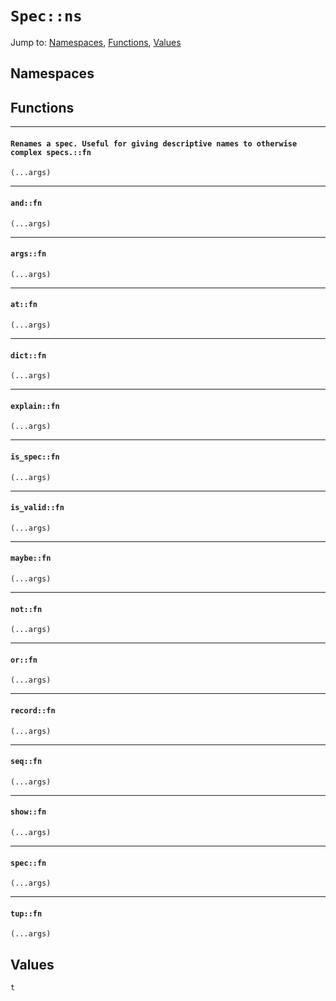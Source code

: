 # `Spec::ns`
Jump to: [Namespaces](#Namespaces), [Functions](#Functions), [Values](#Values)


## Namespaces

## Functions
***
#### `Renames a spec. Useful for giving descriptive names to otherwise complex specs.::fn`
`(...args)`<br/>
***
#### `and::fn`
`(...args)`<br/>
***
#### `args::fn`
`(...args)`<br/>
***
#### `at::fn`
`(...args)`<br/>
***
#### `dict::fn`
`(...args)`<br/>
***
#### `explain::fn`
`(...args)`<br/>
***
#### `is_spec::fn`
`(...args)`<br/>
***
#### `is_valid::fn`
`(...args)`<br/>
***
#### `maybe::fn`
`(...args)`<br/>
***
#### `not::fn`
`(...args)`<br/>
***
#### `or::fn`
`(...args)`<br/>
***
#### `record::fn`
`(...args)`<br/>
***
#### `seq::fn`
`(...args)`<br/>
***
#### `show::fn`
`(...args)`<br/>
***
#### `spec::fn`
`(...args)`<br/>
***
#### `tup::fn`
`(...args)`<br/>
## Values
`t`